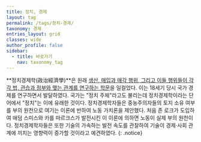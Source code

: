 ```yaml
---
title: 정치, 경제
layout: tag
permalink: /tags/정치-경제/
taxonomy: 경제
entries_layout: grid
classes: wide
author_profile: false
sidebar:
  - title: 바로가기
    nav: taxonomy_tag
---
```


**정치경제학(政治經濟學)**은 원래 [생산, 매입과 매각 행위, 그리고 이들 행위들이 각각 법, 관습과 정부와 맺는 관계를 연구하는 학문](#)을 일컬었다. 이는 18세기 당시 국가 경제를 연구하면서 발달하였다. 국가는 "정치 주체"라고도 불리는데 정치경제학이라는 단어에서 "정치"는 이에 유래한 것이다. 정치경제학자들은 중농주의자들의 토지 소유 여부를 부의 원천으로 여기는 이론에 반하여 노동 가치론을 제안했다. 처음 존 로크가 도입하여 애덤 스미스와 카를 마르크스가 발전시킨 이 이론에 의하면 노동이 실제 부의 원천이다. 정치경제학자들은 또한 기술의 가속하는 발전 속도를 관찰하여 기술이 경제·사회 관계에 끼치는 영향력이 증가할 것이라고 예견하였다.
{: .notice}